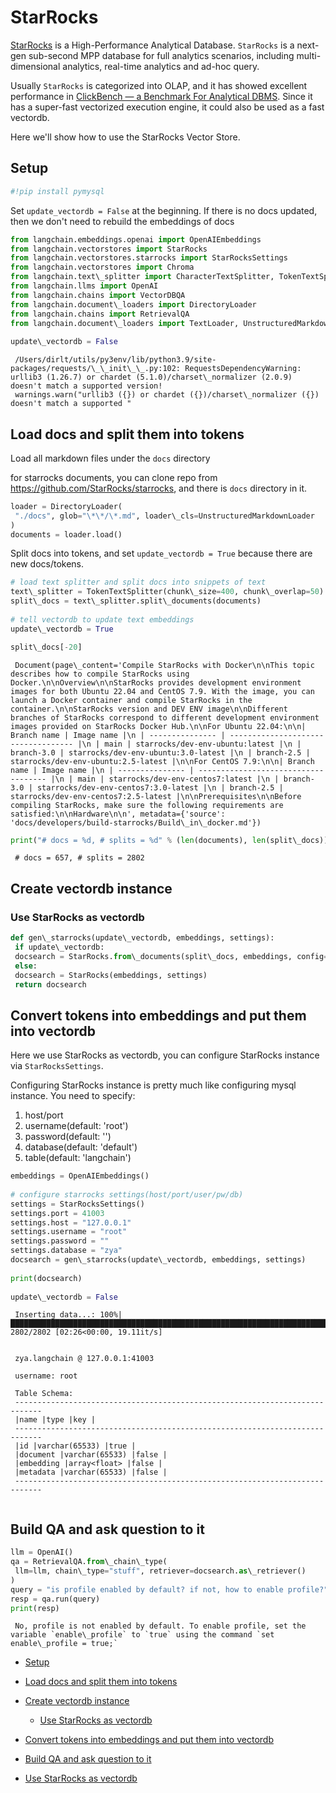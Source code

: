 # StarRocks

[StarRocks](https://www.starrocks.io/) is a High-Performance Analytical Database.
`StarRocks` is a next-gen sub-second MPP database for full analytics scenarios, including multi-dimensional analytics, real-time analytics and ad-hoc query.

Usually `StarRocks` is categorized into OLAP, and it has showed excellent performance in [ClickBench — a Benchmark For Analytical DBMS](https://benchmark.clickhouse.com/). Since it has a super-fast vectorized execution engine, it could also be used as a fast vectordb.

Here we'll show how to use the StarRocks Vector Store.

## Setup[​](#setup "Direct link to Setup")

```python
#!pip install pymysql  

```

Set `update_vectordb = False` at the beginning. If there is no docs updated, then we don't need to rebuild the embeddings of docs

```python
from langchain.embeddings.openai import OpenAIEmbeddings  
from langchain.vectorstores import StarRocks  
from langchain.vectorstores.starrocks import StarRocksSettings  
from langchain.vectorstores import Chroma  
from langchain.text\_splitter import CharacterTextSplitter, TokenTextSplitter  
from langchain.llms import OpenAI  
from langchain.chains import VectorDBQA  
from langchain.document\_loaders import DirectoryLoader  
from langchain.chains import RetrievalQA  
from langchain.document\_loaders import TextLoader, UnstructuredMarkdownLoader  
  
update\_vectordb = False  

```

```text
 /Users/dirlt/utils/py3env/lib/python3.9/site-packages/requests/\_\_init\_\_.py:102: RequestsDependencyWarning: urllib3 (1.26.7) or chardet (5.1.0)/charset\_normalizer (2.0.9) doesn't match a supported version!  
 warnings.warn("urllib3 ({}) or chardet ({})/charset\_normalizer ({}) doesn't match a supported "  

```

## Load docs and split them into tokens[​](#load-docs-and-split-them-into-tokens "Direct link to Load docs and split them into tokens")

Load all markdown files under the `docs` directory

for starrocks documents, you can clone repo from <https://github.com/StarRocks/starrocks>, and there is `docs` directory in it.

```python
loader = DirectoryLoader(  
 "./docs", glob="\*\*/\*.md", loader\_cls=UnstructuredMarkdownLoader  
)  
documents = loader.load()  

```

Split docs into tokens, and set `update_vectordb = True` because there are new docs/tokens.

```python
# load text splitter and split docs into snippets of text  
text\_splitter = TokenTextSplitter(chunk\_size=400, chunk\_overlap=50)  
split\_docs = text\_splitter.split\_documents(documents)  
  
# tell vectordb to update text embeddings  
update\_vectordb = True  

```

```python
split\_docs[-20]  

```

```text
 Document(page\_content='Compile StarRocks with Docker\n\nThis topic describes how to compile StarRocks using Docker.\n\nOverview\n\nStarRocks provides development environment images for both Ubuntu 22.04 and CentOS 7.9. With the image, you can launch a Docker container and compile StarRocks in the container.\n\nStarRocks version and DEV ENV image\n\nDifferent branches of StarRocks correspond to different development environment images provided on StarRocks Docker Hub.\n\nFor Ubuntu 22.04:\n\n| Branch name | Image name |\n | --------------- | ----------------------------------- |\n | main | starrocks/dev-env-ubuntu:latest |\n | branch-3.0 | starrocks/dev-env-ubuntu:3.0-latest |\n | branch-2.5 | starrocks/dev-env-ubuntu:2.5-latest |\n\nFor CentOS 7.9:\n\n| Branch name | Image name |\n | --------------- | ------------------------------------ |\n | main | starrocks/dev-env-centos7:latest |\n | branch-3.0 | starrocks/dev-env-centos7:3.0-latest |\n | branch-2.5 | starrocks/dev-env-centos7:2.5-latest |\n\nPrerequisites\n\nBefore compiling StarRocks, make sure the following requirements are satisfied:\n\nHardware\n\n', metadata={'source': 'docs/developers/build-starrocks/Build\_in\_docker.md'})  

```

```python
print("# docs = %d, # splits = %d" % (len(documents), len(split\_docs)))  

```

```text
 # docs = 657, # splits = 2802  

```

## Create vectordb instance[​](#create-vectordb-instance "Direct link to Create vectordb instance")

### Use StarRocks as vectordb[​](#use-starrocks-as-vectordb "Direct link to Use StarRocks as vectordb")

```python
def gen\_starrocks(update\_vectordb, embeddings, settings):  
 if update\_vectordb:  
 docsearch = StarRocks.from\_documents(split\_docs, embeddings, config=settings)  
 else:  
 docsearch = StarRocks(embeddings, settings)  
 return docsearch  

```

## Convert tokens into embeddings and put them into vectordb[​](#convert-tokens-into-embeddings-and-put-them-into-vectordb "Direct link to Convert tokens into embeddings and put them into vectordb")

Here we use StarRocks as vectordb, you can configure StarRocks instance via `StarRocksSettings`.

Configuring StarRocks instance is pretty much like configuring mysql instance. You need to specify:

1. host/port
1. username(default: 'root')
1. password(default: '')
1. database(default: 'default')
1. table(default: 'langchain')

```python
embeddings = OpenAIEmbeddings()  
  
# configure starrocks settings(host/port/user/pw/db)  
settings = StarRocksSettings()  
settings.port = 41003  
settings.host = "127.0.0.1"  
settings.username = "root"  
settings.password = ""  
settings.database = "zya"  
docsearch = gen\_starrocks(update\_vectordb, embeddings, settings)  
  
print(docsearch)  
  
update\_vectordb = False  

```

```text
 Inserting data...: 100%|████████████████████████████████████████████████████████████████████████████████████████████████████████████████████| 2802/2802 [02:26<00:00, 19.11it/s]  
  
  
 zya.langchain @ 127.0.0.1:41003  
   
 username: root  
   
 Table Schema:  
 ----------------------------------------------------------------------------  
 |name |type |key |  
 ----------------------------------------------------------------------------  
 |id |varchar(65533) |true |  
 |document |varchar(65533) |false |  
 |embedding |array<float> |false |  
 |metadata |varchar(65533) |false |  
 ----------------------------------------------------------------------------  
   

```

## Build QA and ask question to it[​](#build-qa-and-ask-question-to-it "Direct link to Build QA and ask question to it")

```python
llm = OpenAI()  
qa = RetrievalQA.from\_chain\_type(  
 llm=llm, chain\_type="stuff", retriever=docsearch.as\_retriever()  
)  
query = "is profile enabled by default? if not, how to enable profile?"  
resp = qa.run(query)  
print(resp)  

```

```text
 No, profile is not enabled by default. To enable profile, set the variable `enable\_profile` to `true` using the command `set enable\_profile = true;`  

```

- [Setup](#setup)

- [Load docs and split them into tokens](#load-docs-and-split-them-into-tokens)

- [Create vectordb instance](#create-vectordb-instance)

  - [Use StarRocks as vectordb](#use-starrocks-as-vectordb)

- [Convert tokens into embeddings and put them into vectordb](#convert-tokens-into-embeddings-and-put-them-into-vectordb)

- [Build QA and ask question to it](#build-qa-and-ask-question-to-it)

- [Use StarRocks as vectordb](#use-starrocks-as-vectordb)
